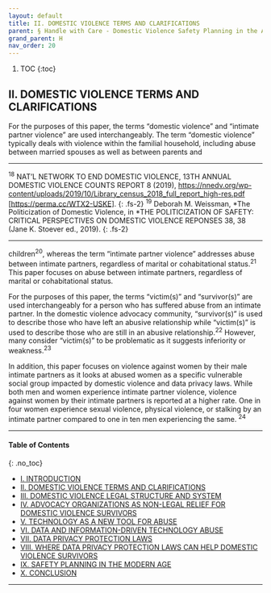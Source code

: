 ```yaml
---
layout: default
title: II. DOMESTIC VIOLENCE TERMS AND CLARIFICATIONS 
parent: § Handle with Care - Domestic Violence Safety Planning in the Age of Data Privacy Laws   
grand_parent: H 
nav_order: 20
---
```

<style>
.dont-break-out {
  /* These are technically the same, but use both */
  overflow-wrap: break-word;
  word-wrap: break-word;

  -ms-word-break: break-all;
  /* This is the dangerous one in WebKit, as it breaks things wherever */
  word-break: break-all;
  /* Instead use this non-standard one: */
  word-break: break-word;
}

.youtube-container {
    position: relative;
    width: 100%;
    height: 0;
    padding-bottom: 56.25%;
}
.youtube-video {
    position: absolute;
    top: 0;
    left: 0;
    width: 100%;
    height: 100%;
}

</style>

<div class="dont-break-out" markdown="1">

1. TOC
{:toc}

## II. DOMESTIC VIOLENCE TERMS AND CLARIFICATIONS
For the purposes of this paper, the terms “domestic violence” and “intimate partner violence” are used interchangeably. The term “domestic violence” typically deals with violence within the familial household, including abuse between married spouses as well as between parents and

***
<sup>18</sup> NAT’L NETWORK TO END DOMESTIC VIOLENCE, 13TH ANNUAL DOMESTIC VIOLENCE COUNTS REPORT 8 (2019), https://nnedv.org/wp-content/uploads/2019/10/Library_census_2018_full_report_high-res.pdf [https://perma.cc/WTX2-USKE]. 
{: .fs-2}
<sup>19</sup> Deborah M. Weissman, *The Politicization of Domestic Violence, in *THE POLITICIZATION OF SAFETY: CRITICAL PERSPECTIVES ON DOMESTIC VIOLENCE REPONSES 38, 38 (Jane K. Stoever ed., 2019).
{: .fs-2}
***

children<sup>20</sup>, whereas the term “intimate partner violence” addresses abuse between intimate partners, regardless of marital or cohabitational status.<sup>21</sup> This paper focuses on abuse between intimate partners, regardless of marital or cohabitational status.

For the purposes of this paper, the terms “victim(s)” and “survivor(s)” are used interchangeably for a person who has suffered abuse from an intimate partner. In the domestic violence advocacy community, “survivor(s)” is used to describe those who have left an abusive relationship while “victim(s)” is used to describe those who are still in an abusive relationship.<sup>22</sup> However, many consider “victim(s)” to be problematic as it suggests inferiority or weakness.<sup>23</sup> 

In addition, this paper focuses on violence against women by their male intimate partners as it looks at abused women as a specific vulnerable social group impacted by domestic violence and data privacy laws. While both men and women experience intimate partner violence, violence against women by their intimate partners is reported at a higher rate. One in four women experience sexual violence, physical violence, or stalking by an intimate partner compared to one in ten men experiencing the same. <sup>24</sup>

***

#### Table of Contents
{: .no_toc}

<ul><li> <a href="/docs/H/handle-with-care-domestic-violence-safety-planning-in-the-age-of-data-privacy-law-1/">I. INTRODUCTION</a></li><li> <a href="/docs/H/handle-with-care-domestic-violence-safety-planning-in-the-age-of-data-privacy-law-2/">II. DOMESTIC VIOLENCE TERMS AND CLARIFICATIONS</a></li><li> <a href="/docs/H/handle-with-care-domestic-violence-safety-planning-in-the-age-of-data-privacy-law-3/">III. DOMESTIC VIOLENCE LEGAL STRUCTURE AND SYSTEM</a></li><li> <a href="/docs/H/handle-with-care-domestic-violence-safety-planning-in-the-age-of-data-privacy-law-4/">IV. ADVOCACY ORGANIZATIONS AS NON-LEGAL RELIEF FOR DOMESTIC VIOLENCE SURVIVORS</a></li><li> <a href="/docs/H/handle-with-care-domestic-violence-safety-planning-in-the-age-of-data-privacy-law-5/">V. TECHNOLOGY AS A NEW TOOL FOR ABUSE</a></li><li> <a href="/docs/H/handle-with-care-domestic-violence-safety-planning-in-the-age-of-data-privacy-law-6/">VI. DATA AND INFORMATION-DRIVEN TECHNOLOGY ABUSE</a></li><li> <a href="/docs/H/handle-with-care-domestic-violence-safety-planning-in-the-age-of-data-privacy-law-7/">VII. DATA PRIVACY PROTECTION LAWS</a></li><li> <a href="/docs/H/handle-with-care-domestic-violence-safety-planning-in-the-age-of-data-privacy-law-8/">VIII. WHERE DATA PRIVACY PROTECTION LAWS CAN HELP DOMESTIC VIOLENCE SURVIVORS</a></li><li> <a href="/docs/H/handle-with-care-domestic-violence-safety-planning-in-the-age-of-data-privacy-law-9/">IX. SAFETY PLANNING IN THE MODERN AGE</a></li><li> <a href="/docs/H/handle-with-care-domestic-violence-safety-planning-in-the-age-of-data-privacy-law-10/">X. CONCLUSION</a></li></ul>

***

</div>
